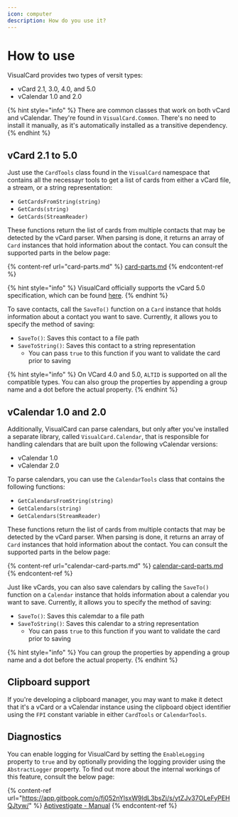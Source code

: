 ```yaml
---
icon: computer
description: How do you use it?
---
```


# How to use

VisualCard provides two types of versit types:

* vCard 2.1, 3.0, 4.0, and 5.0
* vCalendar 1.0 and 2.0

{% hint style="info" %}
There are common classes that work on both vCard and vCalendar. They're found in `VisualCard.Common`. There's no need to install it manually, as it's automatically installed as a transitive dependency.
{% endhint %}

## vCard 2.1 to 5.0

Just use the `CardTools` class found in the `VisualCard` namespace that contains all the necessayr tools to get a list of cards from either a vCard file, a stream, or a string representation:

* `GetCardsFromString(string)`
* `GetCards(string)`
* `GetCards(StreamReader)`

These functions return the list of cards from multiple contacts that may be detected by the vCard parser. When parsing is done, it returns an array of `Card` instances that hold information about the contact. You can consult the supported parts in the below page:

{% content-ref url="card-parts.md" %}
[card-parts.md](card-parts.md)
{% endcontent-ref %}

{% hint style="info" %}
VisualCard officially supports the vCard 5.0 specification, which can be found [here](https://github.com/Aptivi/VisualCard/blob/main/VisualCard/Specs/vcard-50-aptivi.txt).
{% endhint %}

To save contacts, call the `SaveTo()` function on a `Card` instance that holds information about a contact you want to save. Currently, it allows you to specify the method of saving:

* `SaveTo()`: Saves this contact to a file path
* `SaveToString()`: Saves this contact to a string representation
  * You can pass `true` to this function if you want to validate the card prior to saving

{% hint style="info" %}
On VCard 4.0 and 5.0, `ALTID` is supported on all the compatible types. You can also group the properties by appending a group name and a dot before the actual property.
{% endhint %}

## vCalendar 1.0 and 2.0

Additionally, VisualCard can parse calendars, but only after you've installed a separate library, called `VisualCard.Calendar`, that is responsible for handling calendars that are built upon the following vCalendar versions:

* vCalendar 1.0
* vCalendar 2.0

To parse calendars, you can use the `CalendarTools` class that contains the following functions:

* `GetCalendarsFromString(string)`
* `GetCalendars(string)`
* `GetCalendars(StreamReader)`

These functions return the list of cards from multiple contacts that may be detected by the vCard parser. When parsing is done, it returns an array of `Card` instances that hold information about the contact. You can consult the supported parts in the below page:

{% content-ref url="calendar-card-parts.md" %}
[calendar-card-parts.md](calendar-card-parts.md)
{% endcontent-ref %}

Just like vCards, you can also save calendars by calling the `SaveTo()` function on a `Calendar` instance that holds information about a calendar you want to save. Currently, it allows you to specify the method of saving:

* `SaveTo()`: Saves this calemdar to a file path
* `SaveToString()`: Saves this calendar to a string representation
  * You can pass `true` to this function if you want to validate the card prior to saving

{% hint style="info" %}
You can group the properties by appending a group name and a dot before the actual property.
{% endhint %}

## Clipboard support

If you're developing a clipboard manager, you may want to make it detect that it's a vCard or a vCalendar instance using the clipboard object identifier using the `FPI` constant variable in either `CardTools` or `CalendarTools`.

## Diagnostics

You can enable logging for VisualCard by setting the `EnableLogging` property to `true` and by optionally providing the logging provider using the `AbstractLogger` property. To find out more about the internal workings of this feature, consult the below page:

{% content-ref url="https://app.gitbook.com/o/fj052nYlsxW9IdL3bsZj/s/ytZJv37OLeFyPEHQJtyw/" %}
[Aptivestigate - Manual](https://app.gitbook.com/o/fj052nYlsxW9IdL3bsZj/s/ytZJv37OLeFyPEHQJtyw/)
{% endcontent-ref %}
